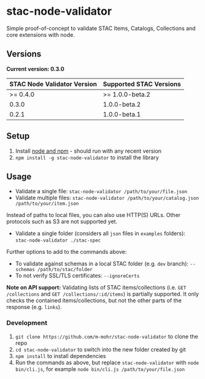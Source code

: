 # stac-node-validator

Simple proof-of-concept to validate STAC Items, Catalogs, Collections and core extensions with node.

## Versions

**Current version: 0.3.0**

| STAC Node Validator Version | Supported STAC Versions |
| --------------------------- | ----------------------- |
| >= 0.4.0                    | >= 1.0.0-beta.2         |
| 0.3.0                       | 1.0.0-beta.2            |
| 0.2.1                       | 1.0.0-beta.1            |

## Setup

1. Install [node and npm](https://nodejs.org) - should run with any recent version
2. `npm install -g stac-node-validator` to install the library

## Usage

- Validate a single file: `stac-node-validator /path/to/your/file.json`
- Validate multiple files: `stac-node-validator /path/to/your/catalog.json /path/to/your/item.json`

Instead of paths to local files, you can also use HTTP(S) URLs. Other protocols such as S3 are not supported yet.

- Validate a single folder (considers all `json` files in `examples` folders): `stac-node-validator ./stac-spec`

Further options to add to the commands above:

- To validate against schemas in a local STAC folder (e.g. `dev` branch): `--schemas /path/to/stac/folder`
- To not verify SSL/TLS certificates: `--ignoreCerts`

**Note on API support:** Validating lists of STAC items/collections (i.e. `GET /collections` and `GET /collections/:id/items`) is partially supported.
It only checks the contained items/collections, but not the other parts of the response (e.g. `links`).

### Development

1. `git clone https://github.com/m-mohr/stac-node-validator` to clone the repo
2. `cd stac-node-validator` to switch into the new folder created by git
3. `npm install` to install dependencies
4. Run the commands as above, but replace `stac-node-validator` with `node bin/cli.js`, for example `node bin/cli.js /path/to/your/file.json`